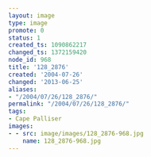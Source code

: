 ```yaml
---
layout: image
type: image
promote: 0
status: 1
created_ts: 1090862217
changed_ts: 1372159420
node_id: 968
title: '128_2876'
created: '2004-07-26'
changed: '2013-06-25'
aliases:
- "/2004/07/26/128_2876/"
permalink: "/2004/07/26/128_2876/"
tags:
- Cape Palliser
images:
- - src: image/images/128_2876-968.jpg
    name: 128_2876-968.jpg
---
```


